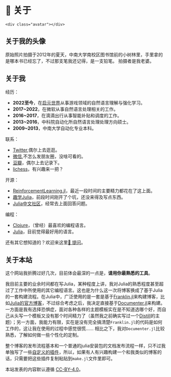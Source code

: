 # 👋 关于

```@raw html
<div class="avatar"></div>
```

## 关于我的头像

原始照片拍摄于2012年的夏天，中南大学南校区图书馆前的小树林里，手里拿的是哪本书已经忘了，不过那支笔我还记得，是一支铅笔。
拍摄者是我老婆。

## 关于我

经历：

- **2022至今**，在[启元世界](https://inspirai.com/)从事游戏领域的自然语言理解与强化学习。
- **2017~2022**，在微软从事自然语言处理相关的工作。
- **2016~2017**，在滴滴出行从事智能补贴和调度的工作。
- **2013~2016**，中科院自动化所自然语言处理处理方向硕士。
- **2009~2013**，中南大学自动化专业本科。

联系：

- [Twitter](https://twitter.com/TianJun1991),偶尔上去逛逛。
- [微信](/assets/wechat.jpg),不怎么发朋友圈，没啥可看的。
- [豆瓣](https://www.douban.com/people/find_my_way/)，偶尔上去记录下。
- [lichess](https://lichess.org/@/Jun_Tian)，有兴趣来一把？

开源：

- [ReinforcementLearning.jl](https://github.com/JuliaReinforcementLearning/ReinforcementLearning.jl)，最近一段时间的主要精力都花在了这上面。
- [趣学Julia](https://learnjuliathefunway.com/)，前段时间刚开了个坑，还没来得及写点东西。
- [Julia中文社区](https://discourse.juliacn.com/)，经常去上面回答问题。

编程：

- [Clojure](https://clojure.org/)，（曾经）最喜欢的编程语言。
- [Julia](https://julialang.org/)，目前觉得最好用的语言。

还有其它想知道的？欢迎来这里[🙋 提问](/AMA)。

## 关于本站

这个网站我折腾过好几次，目前体会最深的一点是，**请用你最熟悉的工具**。

我目前主要的业余时间都在写Julia，某种程度上讲，我对Julia的熟悉程度甚至超过了工作中所使用的其它编程语言。这也是为什么这一次将博客换成了基于Julia的一套构建流程。在Julia中，广泛使用的是一套是基于[Franklin.jl](https://franklinjl.org/)来构建博客，比如[Julia的官方博客](https://julialang.org/blog/)，不过综合考虑之后，我决定直接基于[Documenter.jl](https://github.com/JuliaDocs/Documenter.jl)来构建。一方面是我有选择恐惧症，面对各种各样的主题模板实在是不知道选哪个好，而自己从头写一个模板又没有那个时间精力了（虽然我之前确实写过一个[Distill](https://github.com/tlienart/DistillTemplate)的主题）；另一方面，我能力有限，实在是没有完全搞清楚`Franklin.jl`的代码是如何工作的，这让我在使用的过程中感觉很慌...... 相比之下，我对`Documenter.jl`比较熟悉，了解如何做一些个性化的定制。

整个博客的发布流程基本和一个普通的julia安装包的文档发布流程一样，只不过我单独写了一些[自定义的插件](https://github.com/findmyway/TianJun.jl/blob/master/docs/common.jl)，所以，如果有人有兴趣构建一个和我类似的博客的话，只需要把这些插件复制粘贴到`make.jl`文件里即可。

本站发表的内容默认遵循 [CC-BY-4.0](https://creativecommons.org/licenses/by/4.0/)。

